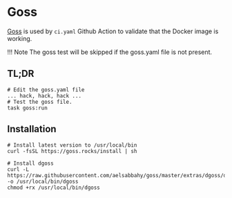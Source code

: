 # Goss

[Goss] is used by `ci.yaml` Github Action to validate that the Docker image is
working.

!!! Note
    The goss test will be skipped if the goss.yaml file is not present.

## TL;DR

```shell
# Edit the goss.yaml file
... hack, hack, hack ...
# Test the goss file.
task goss:run
```

## Installation

```shell
# Install latest version to /usr/local/bin
curl -fsSL https://goss.rocks/install | sh

# Install dgoss
curl -L https://raw.githubusercontent.com/aelsabbahy/goss/master/extras/dgoss/dgoss -o /usr/local/bin/dgoss
chmod +rx /usr/local/bin/dgoss
```

[Goss]: https://github.com/aelsabbahy/goss
